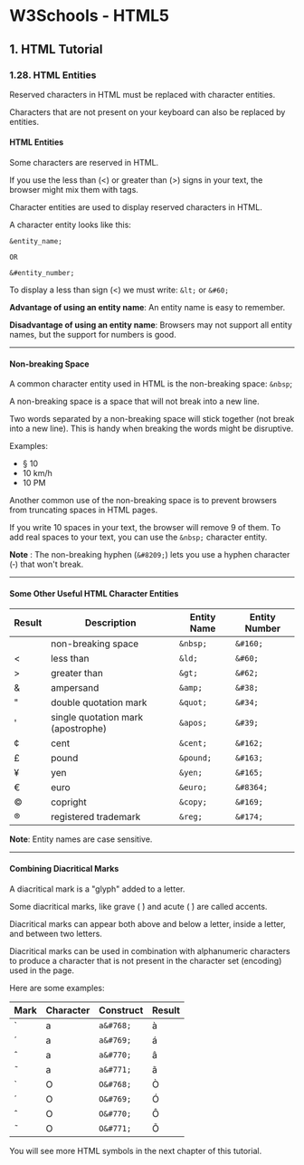 # W3Schools - HTML5
## 1. HTML Tutorial


### 1.28. HTML Entities

Reserved characters in HTML must be replaced with character entities.

Characters that are not present on your keyboard can also be replaced by entities.

#### HTML Entities

Some characters are reserved in HTML.

If you use the less than (<) or greater than (>) signs in your text, the browser might mix them with tags.

Character entities are used to display reserved characters in HTML.

A character entity looks like this:


```
&entity_name;

OR

&#entity_number;
```

To display a less than sign (<) we must write: `&lt;` or `&#60;`

**Advantage of using an entity name**: An entity name is easy to remember.

**Disadvantage of using an entity name**: Browsers may not support all entity names, but the support for numbers is good.


----


#### Non-breaking Space

A common character entity used in HTML is the non-breaking space: `&nbsp`;

A non-breaking space is a space that will not break into a new line.

Two words separated by a non-breaking space will stick together (not break into a new line). This is handy when breaking the words might be disruptive.

Examples:

* § 10
* 10 km/h
* 10 PM


Another common use of the non-breaking space is to prevent browsers from truncating spaces in HTML pages.

If you write 10 spaces in your text, the browser will remove 9 of them. To add real spaces to your text, you can use the `&nbsp;` character entity.

**Note** : The non-breaking hyphen (`&#8209;`) lets you use a hyphen character (‑) that won't break.



----


#### Some Other Useful HTML Character Entities

| Result | Description | Entity Name | Entity Number |
|--|--|--|--|
|  | non-breaking space | `&nbsp;` | `&#160;` |
| < | less than | `&ld;` | `&#60;` |
| > | greater than | `&gt;` | `&#62;` |
| & | ampersand | `&amp;` | `&#38;` |
| " | double quotation mark | `&quot;` | `&#34;` |
| ' | single quotation mark (apostrophe) | `&apos;` | `&#39;` |
| ¢ | cent | `&cent;` | `&#162;` |
| £ | pound | `&pound;` | `&#163;` |
| ¥ | yen | `&yen;` | `&#165;` |
| € | euro | `&euro;` | `&#8364;` |
| © | copright | `&copy;` | `&#169;` |
| ® | registered trademark | `&reg;` | `&#174;` |


**Note**: Entity names are case sensitive.



----


#### Combining Diacritical Marks

A diacritical mark is a "glyph" added to a letter.

Some diacritical marks, like grave (  ̀) and acute (  ́) are called accents.

Diacritical marks can appear both above and below a letter, inside a letter, and between two letters.

Diacritical marks can be used in combination with alphanumeric characters to produce a character that is not present in the character set (encoding) used in the page.

Here are some examples:

| Mark | Character | Construct | Result |
|--|--|--|--|
| ̀|a| `a&#768;` | a&#768;|
| ́|a| `a&#769;` | a&#769;|
| ̂|a| `a&#770;` | a&#770;|
| ̃|a| `a&#771;` |a&#771; |
| ̀|O| `O&#768;` |O&#768; |
| ́|O| `O&#769;` |O&#769; |
| ̂|O| `O&#770;` | O&#770;|
| ̃|O| `O&#771;` |O&#771; |


You will see more HTML symbols in the next chapter of this tutorial.
